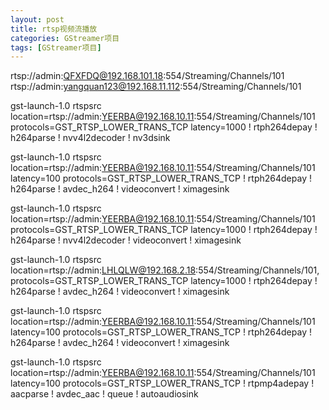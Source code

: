 ```yaml
---
layout: post
title: rtsp视频流播放
categories: GStreamer项目
tags: [GStreamer项目]
---
```


rtsp://admin:QFXFDQ@192.168.101.18:554/Streaming/Channels/101
rtsp://admin:yangquan123@192.168.11.112:554/Streaming/Channels/101

gst-launch-1.0 rtspsrc location=rtsp://admin:YEERBA@192.168.10.11:554/Streaming/Channels/101 protocols=GST_RTSP_LOWER_TRANS_TCP latency=1000 ! rtph264depay ! h264parse ! nvv4l2decoder ! nv3dsink

gst-launch-1.0 rtspsrc location=rtsp://admin:YEERBA@192.168.10.11:554/Streaming/Channels/101  latency=100 protocols=GST_RTSP_LOWER_TRANS_TCP ! rtph264depay ! h264parse ! avdec_h264 ! videoconvert ! ximagesink

gst-launch-1.0 rtspsrc location=rtsp://admin:YEERBA@192.168.10.11:554/Streaming/Channels/101 protocols=GST_RTSP_LOWER_TRANS_TCP latency=1000 ! rtph264depay ! h264parse ! nvv4l2decoder ! videoconvert ! ximagesink

gst-launch-1.0 rtspsrc location=rtsp://admin:LHLQLW@192.168.2.18:554/Streaming/Channels/101, protocols=GST_RTSP_LOWER_TRANS_TCP latency=1000 ! rtph264depay ! h264parse ! avdec_h264 ! videoconvert ! ximagesink



gst-launch-1.0 rtspsrc location=rtsp://admin:YEERBA@192.168.10.11:554/Streaming/Channels/101  latency=100 protocols=GST_RTSP_LOWER_TRANS_TCP ! rtph264depay ! h264parse ! avdec_h264 ! videoconvert ! ximagesink

gst-launch-1.0 rtspsrc location=rtsp://admin:YEERBA@192.168.10.11:554/Streaming/Channels/101  latency=100 protocols=GST_RTSP_LOWER_TRANS_TCP ! rtpmp4adepay ! aacparse ! avdec_aac ! queue ! autoaudiosink